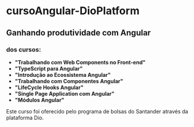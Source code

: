 # cursoAngular-DioPlatform

## Ganhando produtividade com Angular

### dos cursos: 
- **"Trabalhando com Web Components no Front-end"** <br>
- **"TypeScript para Angular"** <br>
- **"Introdução ao Ecossistema Angular"** <br>
- **"Trabalhando com Componentes Angular"** <br>
- **"LifeCycle Hooks Angular"** <br>
- **"Single Page Application com Angular"** <br>
- **"Módulos Angular"** <br>

Este curso foi oferecido pelo programa de bolsas do Santander através da plataforma Dio.

